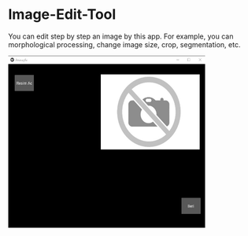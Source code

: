 # Image-Edit-Tool
You can edit step by step an image by this app. For example, you can morphological processing, change image size, crop, segmentation, etc. 

<img src="https://github.com/mehmetolg/Image-Edit-Tool/blob/master/Images/1.jpg" width="400" height="350">
